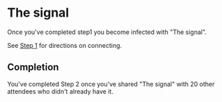 # The signal

Once you've completed step1 you become infected with "The signal". 

See [Step 1](/spoilers/step1.md) for directions on connecting.

## Completion
You've completed Step 2 once you've shared "The signal" with 20 other attendees who didn't already have it.


